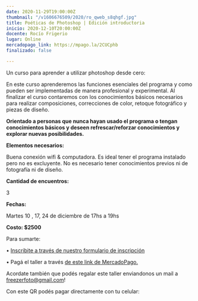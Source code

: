 ```yaml
---
date: 2020-11-29T19:00:00Z
thumbnail: "/v1606676509/2020/ro_qweb_s8qhgf.jpg"
title: Poéticas de Photoshop | Edición introductoria
inicio: 2020-12-10T20:00:00Z
docente: Rocío Frigerio
lugar: Online
mercadopago_link: https://mpago.la/2CUCphb
finalizado: false

---
```

Un curso para aprender a utilizar photoshop desde cero:

En este curso aprenderemos las funciones esenciales del programa y como pueden ser implementadas de manera profesional y experimental. Al finalizar el curso contaremos con los conocimientos básicos necesarios para realizar composiciones, correcciones de color, retoque fotográfico y piezas de diseño.

**Orientado a personas que nunca hayan usado el programa o tengan conocimientos básicos y deseen refrescar/reforzar conocimientos y explorar nuevas posibilidades.**

**Elementos necesarios:**

Buena conexión wifi & computadora. Es ideal tener el programa instalado pero no es excluyente. No es necesario tener conocimientos previos ni de fotografía ni de diseño.

**Cantidad de encuentros:**

3

**Fechas:**

Martes 10 , 17, 24 de diciembre de 17hs a 19hs

**Costo: $2500**

Para sumarte:

• [Inscribite a través de nuestro formulario de inscripción](https://docs.google.com/forms/d/1Yg1cxrG-0fFzvASOzGyqP51a8-LItfHanLE01bl--ZQ/edit)

• Pagá el taller a través [de este link de MercadoPago.](https://mpago.la/2CUCphb)

Acordate también que podés regalar este taller enviandonos un mail a freezerfoto@gmail.com! 

Con este QR podés pagar directamente con tu celular: